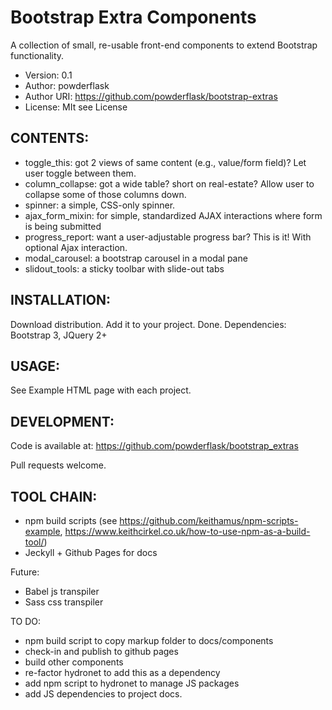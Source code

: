 # Bootstrap Extra Components

A collection of small, re-usable front-end components to extend Bootstrap functionality.

 * Version: 0.1
 * Author: powderflask
 * Author URI: https://github.com/powderflask/bootstrap-extras
 * License: MIt see License

CONTENTS:
--------
 * toggle_this:     got 2 views of same content (e.g., value/form field)? Let user toggle between them.
 * column_collapse: got a wide table?  short on real-estate?  Allow user to collapse some of those columns down.
 * spinner:         a simple, CSS-only spinner.
 * ajax_form_mixin: for simple, standardized AJAX interactions where form is being submitted
 * progress_report: want a user-adjustable progress bar?  This is it!  With optional Ajax interaction.
 * modal_carousel:  a bootstrap carousel in a modal pane
 * slidout_tools:   a sticky toolbar with slide-out tabs

INSTALLATION:
-------------
 Download distribution.  Add it to your project.  Done.
 Dependencies:  Bootstrap 3, JQuery 2+

USAGE:
------
 See Example HTML page with each project.

DEVELOPMENT:
------------
Code is available at: https://github.com/powderflask/bootstrap_extras

Pull requests welcome.

TOOL CHAIN:
----------
 - npm build scripts (see https://github.com/keithamus/npm-scripts-example, https://www.keithcirkel.co.uk/how-to-use-npm-as-a-build-tool/)
 - Jeckyll + Github Pages for docs

Future:
 - Babel js transpiler
 - Sass css transpiler

TO DO:
 - npm build script to copy markup folder to docs/components
 - check-in and publish to github pages
 - build other components
 - re-factor hydronet to add this as a dependency
 - add npm script to hydronet to manage JS packages
 - add JS dependencies to project docs.